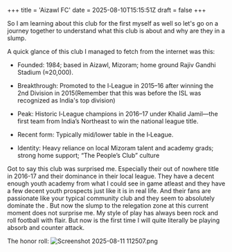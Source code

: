 +++
title = 'Aizawl FC'
date = 2025-08-10T15:15:51Z
draft = false
+++

So I am learning about this club for the first myself as well so let's go on a journey together to understand what this club is about and why are they in a slump.

A quick glance of this club I managed to fetch from the internet was this:

* Founded: 1984; based in Aizawl, Mizoram; home ground Rajiv Gandhi Stadium (≈20,000).

* Breakthrough: Promoted to the I‑League in 2015–16 after winning the 2nd Division in 2015(Remember that this was before the ISL was recognized as India's top division)

* Peak: Historic I‑League champions in 2016–17 under Khalid Jamil—the first team from India’s Northeast to win the national league title.

* Recent form: Typically mid/lower table in the I‑League.

* Identity: Heavy reliance on local Mizoram talent and academy grads; strong home support; “The People’s Club” culture

Got to say this club was surprised me. Especially their out of nowhere title in 2016-17 and their dominance in their local league. They have a decent enough youth academy from what I could see in game atleast and they have a few decent youth prospects just like it is in real life. And their fans are passionate like your typical community club and they seem to absolutely dominate the . But now the slump to the relegation zone at this current moment does not surprise me. My style of play has always been rock and roll football with flair. But now is the first time I will quite literally be playing absorb and counter attack.

The honor roll:
![Screenshot 2025-08-11 112507.png](/images/Screenshot%202025-08-11%20112507.png)
